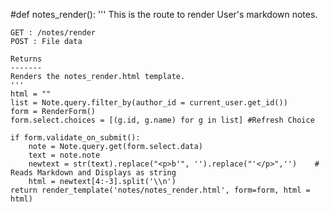 #def notes_render():
    '''
    This is the route to render User's markdown notes.

    GET : /notes/render
    POST : File data

    Returns
    -------
    Renders the notes_render.html template.
    '''
    html = ""
    list = Note.query.filter_by(author_id = current_user.get_id())
    form = RenderForm()
    form.select.choices = [(g.id, g.name) for g in list] #Refresh Choice

    if form.validate_on_submit():
        note = Note.query.get(form.select.data)
        text = note.note
        newtext = str(text).replace("<p>b'", '').replace("'</p>",'')    # Reads Markdown and Displays as string
        html = newtext[4:-3].split('\\n')
    return render_template('notes/notes_render.html', form=form, html = html)
